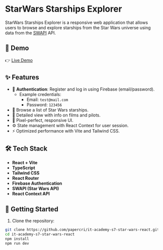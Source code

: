 # StarWars Starships Explorer

StarWars Starships Explorer is a responsive web application that allows users to browse and explore starships from the Star Wars universe using data from the [SWAPI](https://swapi.py4e.com) API.

## 🚀 Demo
👉 [Live Demo](https://star-wars-react-zeta.vercel.app/) 

## ✨ Features

- 🔐 **Authentication**: Register and log in using Firebase (email/password).
  - Example credentials:
    - Email: `test@mail.com`
    - Password: `123456`
- 🚀 Browse a list of Star Wars starships.
- 📄 Detailed view with info on films and pilots.
- 🎨 Pixel-perfect, responsive UI.
- ⚙️ State management with React Context for user session.
- ⚡ Optimized performance with Vite and Tailwind CSS.

## 🛠️ Tech Stack

- **React + Vite**
- **TypeScript**
- **Tailwind CSS**
- **React Router**
- **Firebase Authentication**
- **SWAPI (Star Wars API)**
- **React Context API**

## 🚀 Getting Started

1. Clone the repository:

```bash
git clone https://github.com/papercri/it-academy-s7-star-wars-react.git
cd it-academy-s7-star-wars-react
npm install
npm run dev